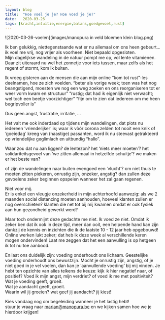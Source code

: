 ```yaml
---
layout: blog
title:  "Hoe voel je je? Hoe voed je je?"
date:   2020-03-26
tags: [kracht,intuïtie,energie,balans,goedgevoel,rust]
---
```


![2020-03-26-voelen](images/manopura in veld bloemen klein blog.png)


Ik ben gelukkig, niettegenstaande wat er nu allemaal om ons heen gebeurt…   
ik voel me vrij, nog vrijer als voorheen. Niet bepaald opgesloten.   
Mijn dagelijkse wandeling in de natuur pompt me op, vol lente vitamienen.   
Daar zit uiteraard nu wel het zonnetje voor iets tussen, maar zelfs als het regent of stormt, kom ik buiten.    

Ik vroeg gisteren aan de mensen die aan mijn online “kom tot rust”-les deelnamen, hoe ze zich voelden. 
“beter als vorige week; toen was het nog beangstigend, moesten we nog een weg zoeken en ons reorganiseren tot er weer vorm kwam en structuur”
“rustig; dat had ik eigenlijk niet verwacht; wel toch een beetje voorzichtiger”
“fijn om te zien dat iedereen om me heen begripvoller is”   
    
Dus geen angst, frustratie, irritatie, …   

Het valt me ook inderdaad op tijdens mijn wandelingen, dat plots nu iedereen ‘vriendelijker’ is; waar ik vòòr corona zelden tot nooit een knik of ‘goeiedag’ kreeg van (haastige) passanten, word ik nu steevast getrakteerd op vriendelijke geglimlach en uitbundig “hallo”.    

Waar zou dat nu aan liggen? de lentezon? het ‘niets meer moeten’? het solidariteitsgevoel van ‘we zitten allemaal in hetzelfde schuitje’? we maken er het beste van?   

of zijn de wandelingen naar buiten evengoed een ‘vlucht’? om niet thuis te moeten zitten piekeren, onrustig zijn, onzeker, angstig?
dan zullen deze gevoelens zeker beginnen opspelen wanneer het zal gaan regenen.    

Niet voor mij.    
Er is enkel een vleugje onzekerheid in mijn achterhoofd aanwezig: als we 2 maanden social distancing moeten aanhouden, hoeveel klanten zullen er nog overschieten? klanten die net tot bij mij kwamen omdat er ook fysiek aan hun gezondheid gewerkt werd?   

Maar toch ondermijnt deze gedachte me niet. Ik voed ze niet. Omdat ik zeker ben dat ik ook in deze tijd, meer dan ooit, een helpende hand kan zijn dankzij de kennis en inzichten die ik de laatste 10 - 12 jaar heb opgebouwd!
Online werken lukt zeker; dat heb ik deze week al verschillende keren mogen ondervinden! Laat me zeggen dat het een aanvulling is op hetgeen ik tot nu toe aanbood.    

En laat ons duidelijk zijn: voeding onderhoudt ons lichaam. Geestelijke voeding onderhoudt ons bewustzijn. 
Mocht je onrustig zijn, angstig, of je niet goed in je vel voelen, dan kan je ‘aanvullende voeding’ bij mij vinden. 
Je hebt ten opzichte van alles telkens de keuze: kijk ik hier negatief naar, of positief? 
Voed ik mijn angst, mijn verdriet? of voed ik me met positiviteit?    
Wat je voeding geeft, groeit.    
Wat je aandacht geeft, groeit.    
Waarin wil jij groeien? wat geef jij aandacht? jij kiest!   

Kies vandaag nog om begeleiding wanneer je het lastig hebt!   
stuur je vraag naar marian@manopura.be en we kijken samen hoe we je hierdoor krijgen!
